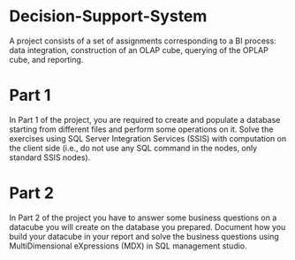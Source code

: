 # Decision-Support-System
A project consists of a set of assignments corresponding to a BI process: data integration, construction of an OLAP cube, querying of the OPLAP cube, and reporting.

# Part 1

In Part 1 of the project, you are required to create and populate a database starting from different files and perform some operations on it. Solve the exercises using SQL Server Integration Services (SSIS) with computation on the client side (i.e., do not use any SQL command in the nodes, only standard SSIS nodes).

# Part 2

In Part 2 of the project you have to answer some business questions on a datacube you will create on the database you prepared. Document how you build your datacube in your report and solve the business questions using MultiDimensional eXpressions (MDX) in SQL management studio.
